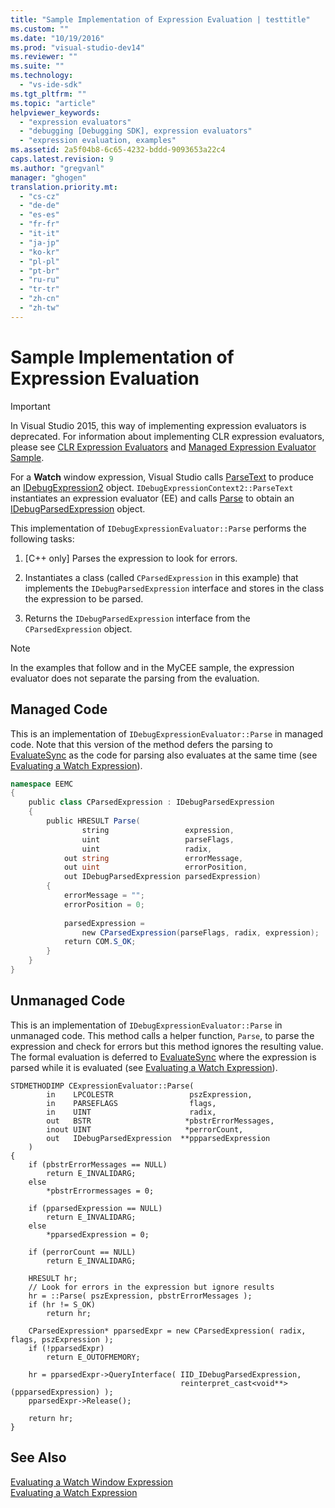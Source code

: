 ```yaml
---
title: "Sample Implementation of Expression Evaluation | testtitle"
ms.custom: ""
ms.date: "10/19/2016"
ms.prod: "visual-studio-dev14"
ms.reviewer: ""
ms.suite: ""
ms.technology: 
  - "vs-ide-sdk"
ms.tgt_pltfrm: ""
ms.topic: "article"
helpviewer_keywords: 
  - "expression evaluators"
  - "debugging [Debugging SDK], expression evaluators"
  - "expression evaluation, examples"
ms.assetid: 2a5f04b8-6c65-4232-bddd-9093653a22c4
caps.latest.revision: 9
ms.author: "gregvanl"
manager: "ghogen"
translation.priority.mt: 
  - "cs-cz"
  - "de-de"
  - "es-es"
  - "fr-fr"
  - "it-it"
  - "ja-jp"
  - "ko-kr"
  - "pl-pl"
  - "pt-br"
  - "ru-ru"
  - "tr-tr"
  - "zh-cn"
  - "zh-tw"
---
```

# Sample Implementation of Expression Evaluation
> [!IMPORTANT]
>  In Visual Studio 2015, this way of implementing expression evaluators is deprecated. For information about implementing CLR expression evaluators, please see [CLR Expression Evaluators](https://github.com/Microsoft/ConcordExtensibilitySamples/wiki/CLR-Expression-Evaluators) and [Managed Expression Evaluator Sample](https://github.com/Microsoft/ConcordExtensibilitySamples/wiki/Managed-Expression-Evaluator-Sample).  
  
 For a **Watch** window expression, Visual Studio calls [ParseText](../extensibility-debugger-reference/idebugexpressioncontext2--parsetext.md) to produce an [IDebugExpression2](../extensibility-debugger-reference/idebugexpression2.md) object. `IDebugExpressionContext2::ParseText` instantiates an expression evaluator (EE) and calls [Parse](../extensibility-debugger-reference/idebugexpressionevaluator--parse.md) to obtain an [IDebugParsedExpression](../extensibility-debugger-reference/idebugparsedexpression.md) object.  
  
 This implementation of `IDebugExpressionEvaluator::Parse` performs the following tasks:  
  
1.  [C++ only] Parses the expression to look for errors.  
  
2.  Instantiates a class (called `CParsedExpression` in this example) that implements the `IDebugParsedExpression` interface and stores in the class the expression to be parsed.  
  
3.  Returns the `IDebugParsedExpression` interface from the `CParsedExpression` object.  
  
> [!NOTE]
>  In the examples that follow and in the MyCEE sample, the expression evaluator does not separate the parsing from the evaluation.  
  
## Managed Code  
 This is an implementation of `IDebugExpressionEvaluator::Parse` in managed code. Note that this version of the method defers the parsing to [EvaluateSync](../extensibility-debugger-reference/idebugparsedexpression--evaluatesync.md) as the code for parsing also evaluates at the same time (see [Evaluating a Watch Expression](../extensibility-debugger/evaluating-a-watch-expression.md)).  
  
```c#  
namespace EEMC  
{  
    public class CParsedExpression : IDebugParsedExpression  
    {  
        public HRESULT Parse(  
                string                 expression,   
                uint                   parseFlags,  
                uint                   radix,  
            out string                 errorMessage,   
            out uint                   errorPosition,   
            out IDebugParsedExpression parsedExpression)  
        {   
            errorMessage = "";  
            errorPosition = 0;  
  
            parsedExpression =  
                new CParsedExpression(parseFlags, radix, expression);  
            return COM.S_OK;  
        }  
    }  
}  
```  
  
## Unmanaged Code  
 This is an implementation of `IDebugExpressionEvaluator::Parse` in unmanaged code. This method calls a helper function, `Parse`, to parse the expression and check for errors but this method ignores the resulting value. The formal evaluation is deferred to [EvaluateSync](../extensibility-debugger-reference/idebugparsedexpression--evaluatesync.md) where the expression is parsed while it is evaluated (see [Evaluating a Watch Expression](../extensibility-debugger/evaluating-a-watch-expression.md)).  
  
```cpp#  
STDMETHODIMP CExpressionEvaluator::Parse(  
        in    LPCOLESTR                 pszExpression,  
        in    PARSEFLAGS                flags,  
        in    UINT                      radix,  
        out   BSTR                     *pbstrErrorMessages,  
        inout UINT                     *perrorCount,  
        out   IDebugParsedExpression  **ppparsedExpression  
    )  
{  
    if (pbstrErrorMessages == NULL)  
        return E_INVALIDARG;  
    else  
        *pbstrErrormessages = 0;  
  
    if (pparsedExpression == NULL)  
        return E_INVALIDARG;  
    else  
        *pparsedExpression = 0;  
  
    if (perrorCount == NULL)  
        return E_INVALIDARG;  
  
    HRESULT hr;  
    // Look for errors in the expression but ignore results  
    hr = ::Parse( pszExpression, pbstrErrorMessages );  
    if (hr != S_OK)  
        return hr;  
  
    CParsedExpression* pparsedExpr = new CParsedExpression( radix, flags, pszExpression );  
    if (!pparsedExpr)  
        return E_OUTOFMEMORY;  
  
    hr = pparsedExpr->QueryInterface( IID_IDebugParsedExpression,  
                                      reinterpret_cast<void**>(ppparsedExpression) );  
    pparsedExpr->Release();  
  
    return hr;  
}  
```  
  
## See Also  
 [Evaluating a Watch Window Expression](../extensibility-debugger/evaluating-a-watch-window-expression.md)   
 [Evaluating a Watch Expression](../extensibility-debugger/evaluating-a-watch-expression.md)